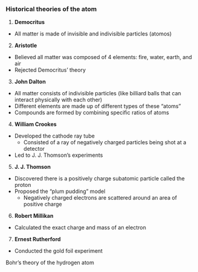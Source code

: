 ### Historical theories of the atom

1. **Democritus**
- All matter is made of invisible and indivisible particles (atomos)

2. **Aristotle**
- Believed all matter was composed of 4 elements: fire, water, earth, and air
- Rejected Democritus’ theory

3. **John Dalton**
- All matter consists of indivisible particles (like billiard balls that can interact physically with each other)
- Different elements are made up of different types of these “atoms”
- Compounds are formed by combining specific ratios of atoms

4. **William Crookes**
- Developed the cathode ray tube
	- Consisted of a ray of negatively charged particles being shot at a detector
- Led to J. J. Thomson’s experiments

5. **J. J. Thomson**
- Discovered there is a positively charge subatomic particle called the proton
- Proposed the “plum pudding” model
	- Negatively charged electrons are scattered around an area of positive charge

6. **Robert Millikan**
- Calculated the exact charge and mass of an electron

7. **Ernest Rutherford**
- Conducted the gold foil experiment   

Bohr’s theory of the hydrogen atom

